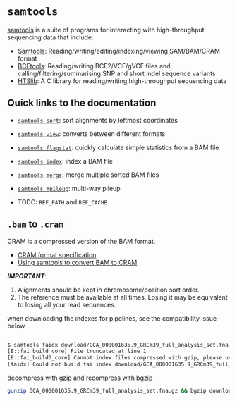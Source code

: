 # `samtools`

[samtools](http://www.htslib.org/doc/samtools.html) is a suite of programs
for interacting with high-throughput sequencing data that include:

- [Samtools](https:/github.com/samtools/samtools):
  Reading/writing/editing/indexing/viewing SAM/BAM/CRAM format
- [BCFtools](https:/github.com/samtools/bcftools):
  Reading/writing BCF2/VCF/gVCF files and calling/filtering/summarising SNP
  and short indel sequence variants
- [HTSlib](https:/github.com/samtools/):
  A C library for reading/writing high-throughput sequencing data

## Quick links to the documentation

- [`samtools sort`](https://www.htslib.org/doc/samtools-sort.html):
  sort alignments by leftmost coordinates
- [`samtools view`](https://www.htslib.org/doc/samtools-view.html):
  converts between different formats
- [`samtools flagstat`](https://www.htslib.org/doc/samtools-flagstat.html):
  quickly calculate simple statistics from a BAM file
- [`samtools index`](https://www.htslib.org/doc/samtools-index.html):
  index a BAM file
- [`samtools merge`](https://www.htslib.org/doc/samtools-merge.html):
  merge multiple sorted BAM files
- [`samtools mpileup`](https://www.htslib.org/doc/samtools-mpileup.html):
  multi-way pileup

- TODO: `REF_PATH` and `REF_CACHE`

## `.bam` to `.cram`

CRAM is a compressed version of the BAM format.

- [CRAM format specification](https://samtools.github.io/hts-specs/CRAMv3.pdf)
- [Using samtools to convert BAM to CRAM](https://www.htslib.org/workflow/cram.html)

**_IMPORTANT_**:

1. Alignments should be kept in chromosome/position sort order.
2. The reference must be available at all times.
   Losing it may be equivalent to losing all your read sequences.

when downloading the indexes for pipelines, see the compatibility issue below

```sh

$ samtools faidx download/GCA_000001635.9_GRCm39_full_analysis_set.fna.gz
[E::fai_build_core] File truncated at line 1
[E::fai_build3_core] Cannot index files compressed with gzip, please use bgzip
[faidx] Could not build fai index download/GCA_000001635.9_GRCm39_full_analysis_set.fna.gz.fai

```

decompress with gzip and recompress with bgzip

```sh
gunzip GCA_000001635.9_GRCm39_full_analysis_set.fna.gz && bgzip download/GCA_000001635.9_GRCm39_full_analysis_set.fna
```
